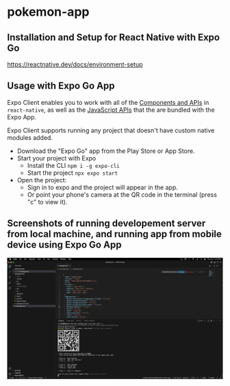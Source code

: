 # pokemon-app


## Installation and Setup for React Native with Expo Go

https://reactnative.dev/docs/environment-setup


## Usage with Expo Go App

Expo Client enables you to work with all of the [Components and APIs](https://facebook.github.io/react-native/docs/getting-started) in `react-native`, as well as the [JavaScript APIs](https://docs.expo.io/versions/latest) that the are bundled with the Expo App.

Expo Client supports running any project that doesn't have custom native modules added.

- Download the "Expo Go" app from the Play Store or App Store.
- Start your project with Expo
  - Install the CLI `npm i -g expo-cli`
  - Start the project `npx expo start`
- Open the project:
  - Sign in to expo and the project will appear in the app.
  - Or point your phone's camera at the QR code in the terminal (press "c" to view it).


## Screenshots of running developement server from local machine, and running app from mobile device using Expo Go App

![Running Development Server SS1](https://github.com/charlesmichaelmira/pokemon-app/blob/main/raw/development-server-ss1.png?raw=true)
